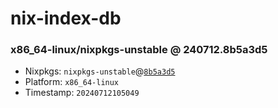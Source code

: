 # nix-index-db
### x86_64-linux/nixpkgs-unstable @ 240712.8b5a3d5
- Nixpkgs: `nixpkgs-unstable`@[`8b5a3d5`](https://github.com/NixOS/nixpkgs/commit/8b5a3d5a1d951344d683b442c0739010b80039db)
- Platform: `x86_64-linux`
- Timestamp: `20240712105049`
